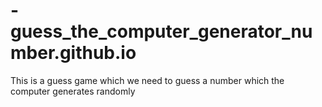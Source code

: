 # -guess_the_computer_generator_number.github.io
This is a guess game which we need to guess a number which the computer generates randomly
